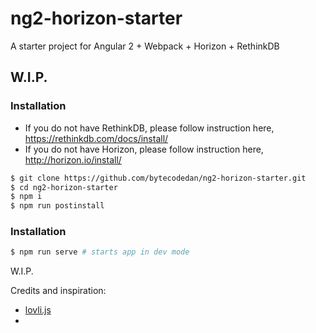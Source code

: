 # ng2-horizon-starter
A starter project for Angular 2 + Webpack + Horizon + RethinkDB

## W.I.P.

### Installation
* If you do not have RethinkDB, please follow instruction here, https://rethinkdb.com/docs/install/
* If you do not have Horizon, please follow instruction here, http://horizon.io/install/

``` bash
$ git clone https://github.com/bytecodedan/ng2-horizon-starter.git
$ cd ng2-horizon-starter
$ npm i
$ npm run postinstall 
```
### Installation
``` bash
$ npm run serve # starts app in dev mode

```

W.I.P.


Credits and inspiration:
* [lovli.js](https://github.com/flipace/lovli.js)
* 
